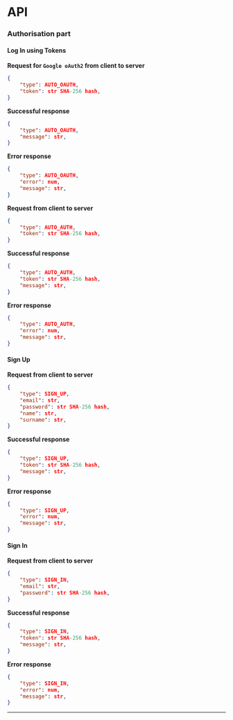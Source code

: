 # API

### Authorisation part

#### Log In using Tokens

**Request for `Google oAuth2` from client to server**
```json
{
    "type": AUTO_OAUTH,
    "token": str SHA-256 hash,
}
```

**Successful response**
```json
{
    "type": AUTO_OAUTH,
    "message": str,
}
```

**Error response**
```json
{
    "type": AUTO_OAUTH,
    "error": num,
    "message": str,
}
```

**Request from client to server**
```json
{
    "type": AUTO_AUTH,
    "token": str SHA-256 hash,
}
```

**Successful response**
```json
{
    "type": AUTO_AUTH,
    "token": str SHA-256 hash,
    "message": str,
}
```

**Error response**
```json
{
    "type": AUTO_AUTH,
    "error": num,
    "message": str,
}
```

#### Sign Up

**Request from client to server**
```json
{
    "type": SIGN_UP,
    "email": str,
    "password": str SHA-256 hash,
    "name": str,
    "surname": str,
}
```

**Successful response**
```json
{
    "type": SIGN_UP,
    "token": str SHA-256 hash,
    "message": str,
}
```

**Error response**
```json
{
    "type": SIGN_UP,
    "error": num,
    "message": str,
}
```

#### Sign In

**Request from client to server**
```json
{
    "type": SIGN_IN,
    "email": str,
    "password": str SHA-256 hash,
}
```

**Successful response**
```json
{
    "type": SIGN_IN,
    "token": str SHA-256 hash,
    "message": str,
}
```

**Error response**
```json
{
    "type": SIGN_IN,
    "error": num,
    "message": str,
}
```
___